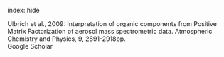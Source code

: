index: hide

<div class="Citation">

  <div class="Citation-body">
    <div class="Citation-text">Ulbrich et al., 2009: Interpretation of organic components from Positive Matrix Factorization of aerosol mass spectrometric data. <span class="Article-journal">Atmospheric Chemistry and Physics, </span><span class="Article-volume">9, </span>2891-2918pp.</div>
    <div class="Citation-links">
      <div class="CitationLink" data-href="https://scholar.google.com/scholar?q=Interpretation+of+organic+components+from+Positive+Matrix+Factorization+of+aerosol+mass+spectrometric+data">
        <div class="CitationLink-icon CitationLink-Scholar"></div>
        <div class="CitationLink-text">Google Scholar</div>
      </div>
    </div>
  </div>
</div>


<div class="Citation-copy">

</div>